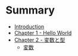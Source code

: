 # Summary

* [Introduction](README.md)
* [Chapter 1 - Hello World](chapter01/hello_world.md)
* [Chapter 2 - 変数と型](chapter02/chapter02.md)
    * [変数](chapter02/variable.md)

